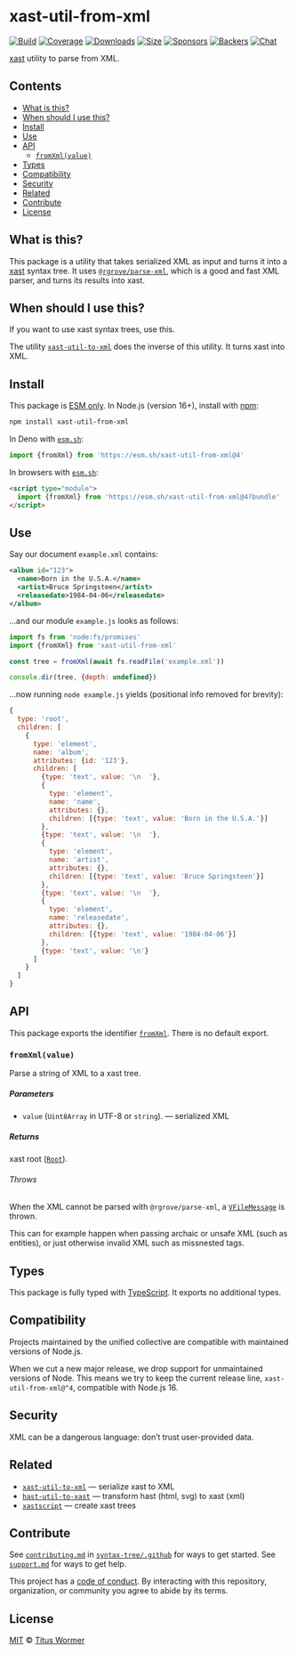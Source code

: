 # xast-util-from-xml

[![Build][build-badge]][build]
[![Coverage][coverage-badge]][coverage]
[![Downloads][downloads-badge]][downloads]
[![Size][size-badge]][size]
[![Sponsors][sponsors-badge]][collective]
[![Backers][backers-badge]][collective]
[![Chat][chat-badge]][chat]

[xast][] utility to parse from XML.

## Contents

*   [What is this?](#what-is-this)
*   [When should I use this?](#when-should-i-use-this)
*   [Install](#install)
*   [Use](#use)
*   [API](#api)
    *   [`fromXml(value)`](#fromxmlvalue)
*   [Types](#types)
*   [Compatibility](#compatibility)
*   [Security](#security)
*   [Related](#related)
*   [Contribute](#contribute)
*   [License](#license)

## What is this?

This package is a utility that takes serialized XML as input and turns it into
a [xast][] syntax tree.
It uses [`@rgrove/parse-xml`][parse-xml], which is a good and fast XML parser,
and turns its results into xast.

## When should I use this?

If you want to use xast syntax trees, use this.

The utility [`xast-util-to-xml`][xast-util-to-xml] does the inverse of this
utility.
It turns xast into XML.

## Install

This package is [ESM only][esm].
In Node.js (version 16+), install with [npm][]:

```sh
npm install xast-util-from-xml
```

In Deno with [`esm.sh`][esmsh]:

```js
import {fromXml} from 'https://esm.sh/xast-util-from-xml@4'
```

In browsers with [`esm.sh`][esmsh]:

```html
<script type="module">
  import {fromXml} from 'https://esm.sh/xast-util-from-xml@4?bundle'
</script>
```

## Use

Say our document `example.xml` contains:

```xml
<album id="123">
  <name>Born in the U.S.A.</name>
  <artist>Bruce Springsteen</artist>
  <releasedate>1984-04-06</releasedate>
</album>
```

…and our module `example.js` looks as follows:

```js
import fs from 'node:fs/promises'
import {fromXml} from 'xast-util-from-xml'

const tree = fromXml(await fs.readFile('example.xml'))

console.dir(tree, {depth: undefined})
```

…now running `node example.js` yields (positional info removed for brevity):

```js
{
  type: 'root',
  children: [
    {
      type: 'element',
      name: 'album',
      attributes: {id: '123'},
      children: [
        {type: 'text', value: '\n  '},
        {
          type: 'element',
          name: 'name',
          attributes: {},
          children: [{type: 'text', value: 'Born in the U.S.A.'}]
        },
        {type: 'text', value: '\n  '},
        {
          type: 'element',
          name: 'artist',
          attributes: {},
          children: [{type: 'text', value: 'Bruce Springsteen'}]
        },
        {type: 'text', value: '\n  '},
        {
          type: 'element',
          name: 'releasedate',
          attributes: {},
          children: [{type: 'text', value: '1984-04-06'}]
        },
        {type: 'text', value: '\n'}
      ]
    }
  ]
}
```

## API

This package exports the identifier [`fromXml`][api-from-xml].
There is no default export.

### `fromXml(value)`

Parse a string of XML to a xast tree.

##### Parameters

*   `value` (`Uint8Array` in UTF-8 or `string`).
    — serialized XML

##### Returns

xast root ([`Root`][root]).

###### Throws

When the XML cannot be parsed with `@rgrove/parse-xml`, a
[`VFileMessage`][vfile-message] is thrown.

This can for example happen when passing archaic or unsafe XML (such as
entities), or just otherwise invalid XML such as missnested tags.

## Types

This package is fully typed with [TypeScript][].
It exports no additional types.

## Compatibility

Projects maintained by the unified collective are compatible with maintained
versions of Node.js.

When we cut a new major release, we drop support for unmaintained versions of
Node.
This means we try to keep the current release line, `xast-util-from-xml@^4`,
compatible with Node.js 16.

## Security

XML can be a dangerous language: don’t trust user-provided data.

## Related

*   [`xast-util-to-xml`](https://github.com/syntax-tree/xast-util-to-xml)
    — serialize xast to XML
*   [`hast-util-to-xast`](https://github.com/syntax-tree/hast-util-to-xast)
    — transform hast (html, svg) to xast (xml)
*   [`xastscript`](https://github.com/syntax-tree/xastscript)
    — create xast trees

## Contribute

See [`contributing.md`][contributing] in [`syntax-tree/.github`][health] for
ways to get started.
See [`support.md`][support] for ways to get help.

This project has a [code of conduct][coc].
By interacting with this repository, organization, or community you agree to
abide by its terms.

## License

[MIT][license] © [Titus Wormer][author]

<!-- Definitions -->

[build-badge]: https://github.com/syntax-tree/xast-util-from-xml/workflows/main/badge.svg

[build]: https://github.com/syntax-tree/xast-util-from-xml/actions

[coverage-badge]: https://img.shields.io/codecov/c/github/syntax-tree/xast-util-from-xml.svg

[coverage]: https://codecov.io/github/syntax-tree/xast-util-from-xml

[downloads-badge]: https://img.shields.io/npm/dm/xast-util-from-xml.svg

[downloads]: https://www.npmjs.com/package/xast-util-from-xml

[size-badge]: https://img.shields.io/badge/dynamic/json?label=minzipped%20size&query=$.size.compressedSize&url=https://deno.bundlejs.com/?q=xast-util-from-xml

[size]: https://bundlejs.com/?q=xast-util-from-xml

[sponsors-badge]: https://opencollective.com/unified/sponsors/badge.svg

[backers-badge]: https://opencollective.com/unified/backers/badge.svg

[collective]: https://opencollective.com/unified

[chat-badge]: https://img.shields.io/badge/chat-discussions-success.svg

[chat]: https://github.com/syntax-tree/unist/discussions

[npm]: https://docs.npmjs.com/cli/install

[esm]: https://gist.github.com/sindresorhus/a39789f98801d908bbc7ff3ecc99d99c

[esmsh]: https://esm.sh

[typescript]: https://www.typescriptlang.org

[license]: license

[author]: https://wooorm.com

[health]: https://github.com/syntax-tree/.github

[contributing]: https://github.com/syntax-tree/.github/blob/main/contributing.md

[support]: https://github.com/syntax-tree/.github/blob/main/support.md

[coc]: https://github.com/syntax-tree/.github/blob/main/code-of-conduct.md

[xast]: https://github.com/syntax-tree/xast

[root]: https://github.com/syntax-tree/xast#root

[vfile-message]: https://github.com/vfile/vfile-message

[parse-xml]: https://github.com/rgrove/parse-xml

[xast-util-to-xml]: https://github.com/syntax-tree/xast-util-to-xml

[api-from-xml]: #fromxmlvalue
